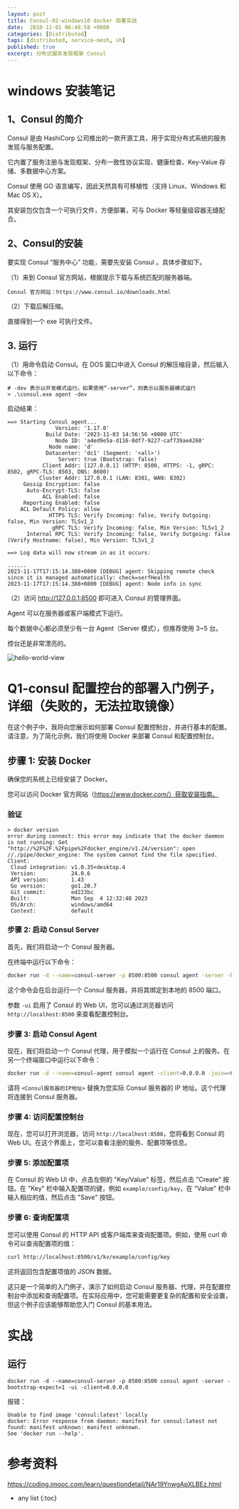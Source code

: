```yaml
---
layout: post
title: Consul-02-windows10 docker 部署实战
date:  2018-11-01 06:48:58 +0800
categories: [Distributed]
tags: [distributed, service-mesh, sh]
published: true
excerpt: 分布式服务发现框架 Consul
---
```



# windows 安装笔记

## 1、Consul 的简介

Consul 是由 HashiCorp 公司推出的一款开源工具，用于实现分布式系统的服务发现与服务配置。

它内置了服务注册与发现框架、分布一致性协议实现、健康检查、Key-Value 存储、多数据中心方案。

Consul 使用 GO 语言编写，因此天然具有可移植性（支持 Linux、Windows 和 Mac OS X）。

其安装包仅包含一个可执行文件，方便部署，可与 Docker 等轻量级容器无缝配合。

## 2、Consul的安装

要实现 Consul “服务中心” 功能，需要先安装 Consul 。具体步骤如下。

（1）来到 Consul 官方网站，根据提示下载与系统匹配的服务器端。

    Consul 官方网站：https://www.consul.io/downloads.html

（2）下载后解压缩。

直接得到一个 exe 可执行文件。

## 3. 运行

（1）用命令启动 Consul。在 DOS 窗口中进入 Consul 的解压缩目录，然后输入以下命令：

```
# -dev 表示以开发模式运行。如果使用“-server”，则表示以服务器模式运行
> .\consul.exe agent -dev
```

启动结果：

```
==> Starting Consul agent...
               Version: '1.17.0'
            Build Date: '2023-11-03 14:56:56 +0000 UTC'
               Node ID: 'a4ed9e5a-d116-8df7-9227-caf739ae4260'
             Node name: 'd'
            Datacenter: 'dc1' (Segment: '<all>')
                Server: true (Bootstrap: false)
           Client Addr: [127.0.0.1] (HTTP: 8500, HTTPS: -1, gRPC: 8502, gRPC-TLS: 8503, DNS: 8600)
          Cluster Addr: 127.0.0.1 (LAN: 8301, WAN: 8302)
     Gossip Encryption: false
      Auto-Encrypt-TLS: false
           ACL Enabled: false
     Reporting Enabled: false
    ACL Default Policy: allow
             HTTPS TLS: Verify Incoming: false, Verify Outgoing: false, Min Version: TLSv1_2
              gRPC TLS: Verify Incoming: false, Min Version: TLSv1_2
      Internal RPC TLS: Verify Incoming: false, Verify Outgoing: false (Verify Hostname: false), Min Version: TLSv1_2

==> Log data will now stream in as it occurs:

......
2023-11-17T17:15:14.388+0800 [DEBUG] agent: Skipping remote check since it is managed automatically: check=serfHealth
2023-11-17T17:15:14.388+0800 [DEBUG] agent: Node info in sync
```

（2）访问 http://127.0.0.1:8500 即可进入 Consul 的管理界面。

 Agent 可以在服务器或客户端模式下运行。

每个数据中心都必须至少有一台 Agent（Server 模式），但推荐使用 3~5 台。

控台还是非常漂亮的。

![hello-world-view](https://img-blog.csdnimg.cn/b9a91458cf254bec827d3264a85dad3e.png#pic_center)


# Q1-consul 配置控台的部署入门例子，详细（失败的，无法拉取镜像）

在这个例子中，我将向您展示如何部署 Consul 配置控制台，并进行基本的配置。请注意，为了简化示例，我们将使用 Docker 来部署 Consul 和配置控制台。

## 步骤 1: 安装 Docker

确保您的系统上已经安装了 Docker。

您可以访问 Docker 官方网站（https://www.docker.com/）获取安装指南。

### 验证

```
> docker version
error during connect: this error may indicate that the docker daemon is not running: Get "http://%2F%2F.%2Fpipe%2Fdocker_engine/v1.24/version": open //./pipe/docker_engine: The system cannot find the file specified.
Client:
 Cloud integration: v1.0.35+desktop.4
 Version:           24.0.6
 API version:       1.43
 Go version:        go1.20.7
 Git commit:        ed223bc
 Built:             Mon Sep  4 12:32:48 2023
 OS/Arch:           windows/amd64
 Context:           default
```

### 步骤 2: 启动 Consul Server

首先，我们将启动一个 Consul 服务器。

在终端中运行以下命令：

```bash
docker run -d --name=consul-server -p 8500:8500 consul agent -server -bootstrap-expect=1 -ui -client=0.0.0.0
```

这个命令会在后台运行一个 Consul 服务器，并将其绑定到本地的 8500 端口。

参数 `-ui` 启用了 Consul 的 Web UI，您可以通过浏览器访问 `http://localhost:8500` 来查看配置控制台。

### 步骤 3: 启动 Consul Agent

现在，我们将启动一个 Consul 代理，用于模拟一个运行在 Consul 上的服务。在另一个终端窗口中运行以下命令：

```bash
docker run -d --name=consul-agent consul agent -client=0.0.0.0 -join=<Consul服务器的IP地址>
```

请将 `<Consul服务器的IP地址>` 替换为您实际 Consul 服务器的 IP 地址。这个代理将连接到 Consul 服务器。

### 步骤 4: 访问配置控制台

现在，您可以打开浏览器，访问 `http://localhost:8500`，您将看到 Consul 的 Web UI。在这个界面上，您可以查看注册的服务、配置项等信息。

### 步骤 5: 添加配置项

在 Consul 的 Web UI 中，点击左侧的 "Key/Value" 标签，然后点击 "Create" 按钮。在 "Key" 栏中输入配置项的键，例如 `example/config/key`，在 "Value" 栏中输入相应的值，然后点击 "Save" 按钮。

### 步骤 6: 查询配置项

您可以使用 Consul 的 HTTP API 或客户端库来查询配置项。例如，使用 curl 命令可以查询配置项的值：

```bash
curl http://localhost:8500/v1/kv/example/config/key
```

这将返回包含配置项值的 JSON 数据。

这只是一个简单的入门例子，演示了如何启动 Consul 服务器、代理，并在配置控制台中添加和查询配置项。在实际应用中，您可能需要更复杂的配置和安全设置，但这个例子应该能够帮助您入门 Consul 的基本用法。

# 实战

## 运行

```
docker run -d --name=consul-server -p 8500:8500 consul agent -server -bootstrap-expect=1 -ui -client=0.0.0.0
```

报错：

```
Unable to find image 'consul:latest' locally
docker: Error response from daemon: manifest for consul:latest not found: manifest unknown: manifest unknown.
See 'docker run --help'.
```



# 参考资料

https://coding.imooc.com/learn/questiondetail/NAr19YnwgApXLBEz.html

* any list
{:toc}